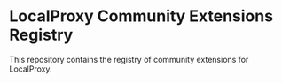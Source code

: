 # LocalProxy Community Extensions Registry

This repository contains the registry of community extensions for LocalProxy.
